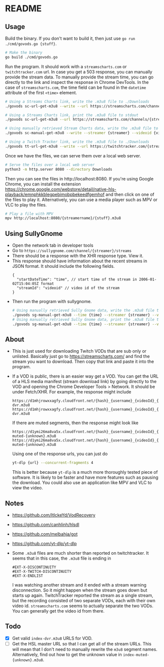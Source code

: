 # README

## Usage

Build the binary.
If you don't want to build it, then just use `go run ./cmd/govods.go {stuff}`.

```bash
# Make the binary
go build ./cmd/govods.go
```

Run the program.
It should work with a `streamscharts.com` or `twitchtracker.com` url.
In case you get a 503 response, you can manually provide the stream data.
To manually provide the stream time, you can go directly to the link and inspect the response in Chrome DevTools.
In the case of `streamscharts.com`, the time field can be found in the `datetime` attribute of the first `<time>` element.

```bash
# Using a Streams Charts link, write the .m3u8 file to ./Downloads
./govods sc-url-get-m3u8 --write --url https://streamscharts.com/channels/{streamer}/streams/{videoid}

# Using a Streams Charts link, print the .m3u8 file to stdout
./govods sc-url-get-m3u8 --url https://streamscharts.com/channels/{streamer}/streams/{videoid}

# Using manually retrieved Stream Charts data, write the .m3u8 file to ./Downloads
./govods sc-manual-get-m3u8 --write --streamer {streamer} --videoid {videoid} --time {time}

# Using a Twitch Tracker link, write the .m3u8 file to ./Downloads
./govods tt-url-get-m3u8 --write --url https://twitchtracker.com/{streamer}/streams/{videoid}
```

Once we have the files, we can serve them over a local web server.

```bash
# Serve the files over a local web server
python3 -m http.server 8080 --directory Downloads
```

Then you can see the files in http://localhost:8080.
If you're using Google Chrome, you can install the extension
https://chrome.google.com/webstore/detail/native-hls-playback/emnphkkblegpebimobpbekeedfgemhof and then click on one of the files to play it.
Alternatively, you can use a media player such as MPV or VLC to play the files.

```bash
# Play a file with MPV
mpv http://localhost:8080/{streamername}/{stuff}.m3u8
```

## Using SullyGnome

- Open the network tab in developer tools
- Go to `https://sullygnome.com/channel/{streamer}/streams`
- There should be a response with the XHR response type. View it.
- This response should have information about the recent streams in JSON format. It should include the following fields.
  ```jsonc
  {
    "startDateTime": "time", // start time of the stream in 2006-01-02T15:04:05Z format
    "streamId": "videoid" // video id of the stream
  }
  ```
- Then run the program with sullygnome.
  ```bash
  # Using manually retrieved Sully Gnome data, write the .m3u8 file to ./Downloads
  ./govods sg-manual-get-m3u8 --time {time} --streamer {streamer} --videoid {videoid} --write
  # Using manually retrieved Sully Gnome data, print the .m3u8 file to stdout
  ./govods sg-manual-get-m3u8 --time {time} --streamer {streamer} --videoid {videoid} --write
  ```

## About

- This is just used for downloading Twitch VODs that are sub only or unlisted.
  Basically just go to https://streamscharts.com/ and find the stream you want to download.
  Then copy that link and paste it into the program.
- If a VOD is public, there is an easier way get a VOD. You can get the URL of a HLS media manifest (stream download link)
  by going directly to the VOD and opening the Chrome Developer Tools > Network.
  It should be under Fetch/XHR.
  For example, the response might include

  ```text
  https://d1mhjrowxxagfy.cloudfront.net/{hash}_{username}_{videoId}_{time}/chunked/index-dvr.m3u8
  https://d1mhjrowxxagfy.cloudfront.net/{hash}_{username}_{videoId}_{time}/720p30/index-dvr.m3u8
  ```

  If there are muted segments, then the response might look like

  ```text
  https://d1ymi26ma8va5x.cloudfront.net/{hash}_{username}_{videoId}_{time}/chunked/index-muted-{unknown}.m3u8
  https://d1ymi26ma8va5x.cloudfront.net/{hash}_{username}_{videoId}_{time}/720p30/index-muted-{unknown}.m3u8
  ```

  Using one of the response urls, you can just do

  ```bash
  yt-dlp {url} --concurrent-fragments 4
  ```

  This is better because `yt-dlp` is a much more thoroughly tested piece of software.
  It is likely to be faster and have more features such as pausing the download.
  You could also use an application like MPV and VLC to view the video.

## Notes

- https://github.com/ItIckeYd/VodRecovery
- https://github.com/canhlinh/hlsdl
- https://github.com/melbahja/got
- https://github.com/yt-dlp/yt-dlp
- Some `.m3u8` files are much shorter than reported on twitchtracker.
  It seems that in this case, the `.m3u8` file is ending in

  ```
  #EXT-X-DISCONTINUITY
  #EXT-X-TWITCH-DISCONTINUITY
  #EXT-X-ENDLIST
  ```

  I was watching another stream and it ended with a stream warning disconnection.
  So it might happen when the stream goes down but starts up again.
  TwitchTracker reported the stream as a single stream, but the recording consisted of two separate VODs, each with their own video id. `streamscharts.com` seems to actually separate the two VODs.
  You can generally get the video id from there.

## Todo

- [x] Get valid `index-dvr.m3u8` URLS for VOD.
- [ ] Get the HSL master URL so that I can get all of the stream URLs.
      This will mean that I don't need to manually rewrite the `m3u8` segment names.
      Alternatively, find out how to get the unknown value in `index-muted-{unknown}.m3u8`.
